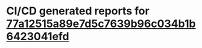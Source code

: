 # CI/CD generated reports for [77a12515a89e7d5c7639b96c034b1b6423041efd](https://github.com/hydephp/develop/commit/77a12515a89e7d5c7639b96c034b1b6423041efd)
